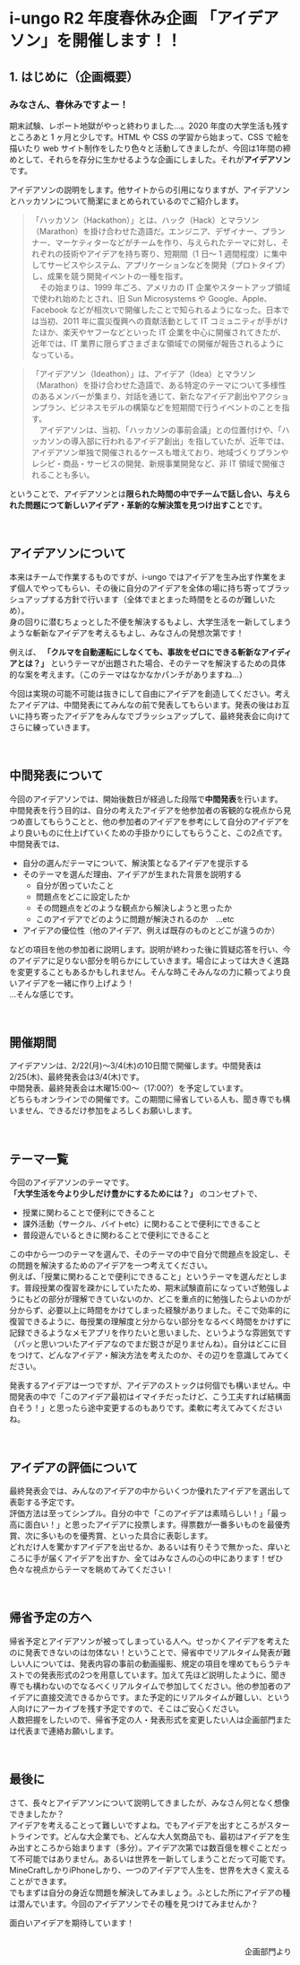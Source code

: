 # i-ungo R2 年度春休み企画 「アイデアソン」を開催します！！

## 1. はじめに（企画概要）

### みなさん、春休みですよー！

期末試験、レポート地獄がやっと終わりました...。2020 年度の大学生活も残すところあと 1 ヶ月と少しです。HTML や CSS の学習から始まって、CSS で絵を描いたり web サイト制作をしたり色々と活動してきましたが、今回は1年間の締めとして、それらを存分に生かせるような企画にしました。それが**アイデアソン**です。

アイデアソンの説明をします。他サイトからの引用になりますが、アイデアソンとハッカソンについて簡潔にまとめられているのでご紹介します。

> 「ハッカソン（Hackathon）」とは、ハック（Hack）とマラソン（Marathon）を掛け合わせた造語だ。エンジニア、デザイナー、プランナー、マーケティターなどがチームを作り、与えられたテーマに対し、それぞれの技術やアイデアを持ち寄り、短期間（1 日～ 1 週間程度）に集中してサービスやシステム、アプリケーションなどを開発（プロトタイプ）し、成果を競う開発イベントの一種を指す。  
> 　その始まりは、1999 年ごろ、アメリカの IT 企業やスタートアップ領域で使われ始めたとされ、旧 Sun Microsystems や Google、Apple、Facebook などが相次いで開催したことで知られるようになった。日本では当初、2011 年に震災復興への貢献活動として IT コミュニティが手がけたほか、楽天やヤフーなどといった IT 企業を中心に開催されてきたが、近年では、IT 業界に限らずさまざまな領域での開催が報告されるようになっている。  
  
> 「アイデアソン（Ideathon）」は、アイデア（Idea）とマラソン（Marathon）を掛け合わせた造語で、ある特定のテーマについて多様性のあるメンバーが集まり、対話を通じて、新たなアイデア創出やアクションプラン、ビジネスモデルの構築などを短期間で行うイベントのことを指す。  
> 　アイデアソンは、当初、「ハッカソンの事前会議」との位置付けや、「ハッカソンの導入部に行われるアイデア創出」を指していたが、近年では、アイデアソン単独で開催されるケースも増えており、地域づくりプランやレシピ・商品・サービスの開発、新規事業開発など、非 IT 領域で開催されることも多い。

ということで、アイデアソンとは**限られた時間の中でチームで話し合い、与えられた問題につて新しいアイデア・革新的な解決策を見つけ出すこと**です。  
  
  <br>

## アイデアソンについて  

本来はチームで作業するものですが、i-ungo ではアイデアを生み出す作業をまず個人でやってもらい、その後に自分のアイデアを全体の場に持ち寄ってブラッシュアップする方針で行います（全体でまとまった時間をとるのが難しいため）。  
身の回りに潜むちょっとした不便を解決するもよし、大学生活を一新してしまうような斬新なアイデアを考えるもよし、みなさんの発想次第です！
  
例えば、 **「クルマを自動運転にしなくても、事故をゼロにできる斬新なアイディアとは？」** というテーマが出題された場合、そのテーマを解決するための具体的な案を考えます。（このテーマはなかなかパンチがありますね...）  
  
今回は実現の可能不可能は抜きにして自由にアイデアを創造してください。考えたアイデアは、中間発表にてみんなの前で発表してもらいます。発表の後はお互いに持ち寄ったアイデアをみんなでブラッシュアップして、最終発表会に向けてさらに練っていきます。  
  
  <br>

## 中間発表について  
  
今回のアイデアソンでは、開始後数日が経過した段階で**中間発表**を行います。  
中間発表を行う目的は、自分の考えたアイデアを他参加者の客観的な視点から見つめ直してもらうことと、他の参加者のアイデアを参考にして自分のアイデアをより良いものに仕上げていくための手掛かりにしてもらうこと、この2点です。  
中間発表では、
  
- 自分の選んだテーマについて、解決策となるアイデアを提示する
- そのテーマを選んだ理由、アイデアが生まれた背景を説明する
    - 自分が困っていたこと
    - 問題点をどこに設定したか
    - その問題点をどのような観点から解決しようと思ったか
    - このアイデアでどのように問題が解決されるのか　...etc
- アイデアの優位性（他のアイデア、例えば既存のものとどこが違うのか）
  
などの項目を他の参加者に説明します。説明が終わった後に質疑応答を行い、今のアイデアに足りない部分を明らかにしていきます。場合によっては大きく進路を変更することもあるかもしれません。そんな時こそみんなの力に頼ってより良いアイデアを一緒に作り上げよう！  
...そんな感じです。
  
  <br>

## 開催期間

アイデアソンは、2/22(月)〜3/4(木)の10日間で開催します。中間発表は2/25(木)、最終発表会は3/4(木)です。  
中間発表、最終発表会は木曜15:00〜（17:00?）を予定しています。  
どちらもオンラインでの開催です。この期間に帰省している人も、聞き専でも構いません、できるだけ参加をよろしくお願いします。
  
  <br>

## テーマ一覧

今回のアイデアソンのテーマです。  
**「大学生活を今より少しだけ豊かにするためには？」** のコンセプトで、

- 授業に関わることで便利にできること
- 課外活動（サークル、バイトetc）に関わることで便利にできること
- 普段遊んでいるときに関わることで便利にできること

この中から一つのテーマを選んで、そのテーマの中で自分で問題点を設定し、その問題を解決するためのアイデアを一つ考えてください。  
例えば、「授業に関わることで便利にできること」というテーマを選んだとします。普段授業の復習を疎かにしていたため、期末試験直前になっていざ勉強しようにもどの部分が理解できていないのか、どこを重点的に勉強したらよいのかが分からず、必要以上に時間をかけてしまった経験がありました。そこで効率的に復習できるように、毎授業の理解度と分からない部分をなるべく時間をかけずに記録できるようなメモアプリを作りたいと思いました、というような雰囲気です（パッと思いついたアイデアなのでまだ鋭さが足りませんね）。自分はどこに目をつけて、どんなアイデア・解決方法を考えたのか、その辺りを意識してみてください。

発表するアイデアは一つですが、アイデアのストックは何個でも構いません。中間発表の中で「このアイデア最初はイマイチだったけど、こう工夫すれば結構面白そう！」と思ったら途中変更するのもありです。柔軟に考えてみてくださいね。
  
  <br>

## アイデアの評価について

最終発表会では、みんなのアイデアの中からいくつか優れたアイデアを選出して表彰する予定です。  
評価方法は至ってシンプル。自分の中で「このアイデアは素晴らしい！」「最っ高に面白い！」と思ったアイデアに投票します。得票数が一番多いものを最優秀賞、次に多いものを優秀賞、といった具合に表彰します。  
どれだけ人を驚かすアイデアを出せるか、あるいは有りそうで無かった、痒いところに手が届くアイデアを出すか、全てはみなさんの心の中にあります！ぜひ色々な視点からテーマを眺めてみてください！  
  
  <br>

## 帰省予定の方へ

帰省予定とアイデアソンが被ってしまっている人へ。せっかくアイデアを考えたのに発表できないのは勿体ない！ということで、帰省中でリアルタイム発表が難しい人については、発表内容の事前の動画撮影、規定の項目を埋めてもらうテキストでの発表形式の2つを用意しています。加えて先ほど説明したように、聞き専でも構わないのでなるべくリアルタイムで参加してください。他の参加者のアイデアに直接交流できるからです。また予定的にリアルタイムが難しい、という人向けにアーカイブを残す予定ですので、そこはご安心ください。  
人数把握をしたいので、帰省予定の人・発表形式を変更したい人は企画部門または代表まで連絡お願いします。  
  
  <br>

## 最後に

さて、長々とアイデアソンについて説明してきましたが、みなさん何となく想像できましたか？  
アイデアを考えることって難しいですよね。でもアイデアを出すところがスタートラインです。どんな大企業でも、どんな大人気商品でも、最初はアイデアを生み出すところから始まります（多分）。アイデア次第では数百億を稼ぐことだって不可能ではありません。あるいは世界を一新してしまうことだって可能です。MineCraftしかりiPhoneしかり、一つのアイデアで人生を、世界を大きく変えることができます。  
でもまずは自分の身近な問題を解決してみましょう。ふとした所にアイデアの種は潜んでいます。今回のアイデアソンでその種を見つけてみませんか？  
  
面白いアイデアを期待しています！  
<br>
<div style="text-align: right;">企画部門より</div>
